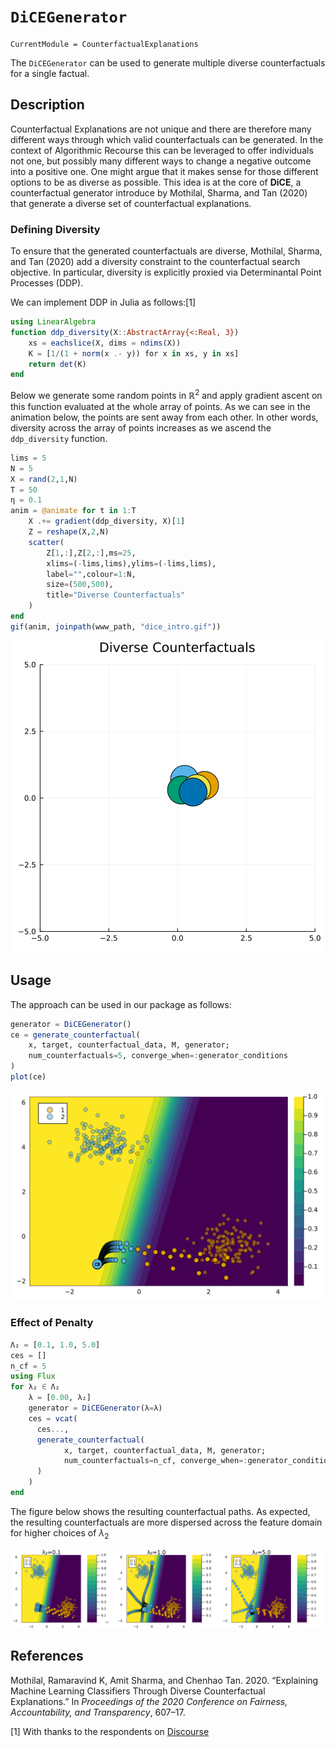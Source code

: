 # `DiCEGenerator`

``` @meta
CurrentModule = CounterfactualExplanations 
```

The `DiCEGenerator` can be used to generate multiple diverse counterfactuals for a single factual.

## Description

Counterfactual Explanations are not unique and there are therefore many different ways through which valid counterfactuals can be generated. In the context of Algorithmic Recourse this can be leveraged to offer individuals not one, but possibly many different ways to change a negative outcome into a positive one. One might argue that it makes sense for those different options to be as diverse as possible. This idea is at the core of **DiCE**, a counterfactual generator introduce by Mothilal, Sharma, and Tan (2020) that generate a diverse set of counterfactual explanations.

### Defining Diversity

To ensure that the generated counterfactuals are diverse, Mothilal, Sharma, and Tan (2020) add a diversity constraint to the counterfactual search objective. In particular, diversity is explicitly proxied via Determinantal Point Processes (DDP).

We can implement DDP in Julia as follows:[1]

``` julia
using LinearAlgebra
function ddp_diversity(X::AbstractArray{<:Real, 3})
    xs = eachslice(X, dims = ndims(X))
    K = [1/(1 + norm(x .- y)) for x in xs, y in xs]
    return det(K)
end
```

Below we generate some random points in $\mathbb{R}^2$ and apply gradient ascent on this function evaluated at the whole array of points. As we can see in the animation below, the points are sent away from each other. In other words, diversity across the array of points increases as we ascend the `ddp_diversity` function.

``` julia
lims = 5
N = 5
X = rand(2,1,N)
T = 50
η = 0.1
anim = @animate for t in 1:T
    X .+= gradient(ddp_diversity, X)[1]
    Z = reshape(X,2,N)
    scatter(
        Z[1,:],Z[2,:],ms=25, 
        xlims=(-lims,lims),ylims=(-lims,lims),
        label="",colour=1:N,
        size=(500,500),
        title="Diverse Counterfactuals"
    )
end
gif(anim, joinpath(www_path, "dice_intro.gif"))
```

![](../../www/dice_intro.gif)

## Usage

The approach can be used in our package as follows:

``` julia
generator = DiCEGenerator()
ce = generate_counterfactual(
    x, target, counterfactual_data, M, generator; 
    num_counterfactuals=5, converge_when=:generator_conditions
)
plot(ce)
```

![](dice_files/figure-commonmark/cell-5-output-1.svg)

### Effect of Penalty

``` julia
Λ₂ = [0.1, 1.0, 5.0]
ces = []
n_cf = 5
using Flux
for λ₂ ∈ Λ₂  
    λ = [0.00, λ₂]
    generator = DiCEGenerator(λ=λ)
    ces = vcat(
      ces...,
      generate_counterfactual(
            x, target, counterfactual_data, M, generator; 
            num_counterfactuals=n_cf, converge_when=:generator_conditions
      )
    )
end
```

The figure below shows the resulting counterfactual paths. As expected, the resulting counterfactuals are more dispersed across the feature domain for higher choices of $\lambda_2$

![](dice_files/figure-commonmark/cell-7-output-1.svg)

## References

Mothilal, Ramaravind K, Amit Sharma, and Chenhao Tan. 2020. “Explaining Machine Learning Classifiers Through Diverse Counterfactual Explanations.” In *Proceedings of the 2020 Conference on Fairness, Accountability, and Transparency*, 607–17.

[1] With thanks to the respondents on [Discourse](https://discourse.julialang.org/t/getting-around-zygote-mutating-array-issue/83907/2.png)
